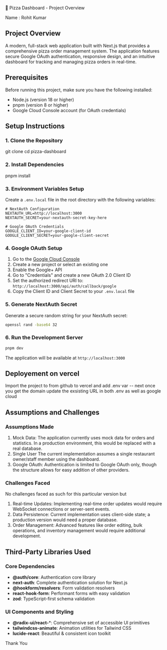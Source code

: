 🍕 Pizza Dashboard - Project Overview

Name : Rohit Kumar 

## Project Overview

A modern, full-stack web application built with Next.js that provides a comprehensive pizza order management system. The application features secure Google OAuth authentication, responsive design, and an intuitive dashboard for tracking and managing pizza orders in real-time.



## Prerequisites

Before running this project, make sure you have the following installed:

- Node.js (version 18 or higher)
- pnpm (version 8 or higher)
- Google Cloud Console account (for OAuth credentials)

## Setup Instructions

### 1. Clone the Repository

git clone <your-repository-url>cd pizza-dashboard


### 2. Install Dependencies

pnpm install


### 3. Environment Variables Setup

Create a `.env.local` file in the root directory with the following variables:

```env
# NextAuth Configuration
NEXTAUTH_URL=http://localhost:3000
NEXTAUTH_SECRET=your-nextauth-secret-key-here

# Google OAuth Credentials
GOOGLE_CLIENT_ID=your-google-client-id
GOOGLE_CLIENT_SECRET=your-google-client-secret
```

### 4. Google OAuth Setup



1. Go to the [Google Cloud Console](https://console.cloud.google.com/)
2. Create a new project or select an existing one
3. Enable the Google+ API
4. Go to "Credentials" and create a new OAuth 2.0 Client ID
5. Set the authorized redirect URI to: `http://localhost:3000/api/auth/callback/google`
6. Copy the Client ID and Client Secret to your `.env.local` file

### 5. Generate NextAuth Secret

Generate a secure random string for your NextAuth secret:

```bash
openssl rand -base64 32
```



### 6. Run the Development Server

```bash
pnpm dev
```

The application will be available at `http://localhost:3000`

## Deployement on vercel
Import the project to from github to vercel and add .env var -- next once you get the domain update the exsisting  URL in both .env as well as google cloud 

## Assumptions and Challenges

### Assumptions Made

1. Mock Data: The application currently uses mock data for orders and statistics. In a production environment, this would be replaced with a real database.
2. Single User The current implementation assumes a single restaurant owner/staff member using the dashboard.
3. Google OAuth: Authentication is limited to Google OAuth only, though the structure allows for easy addition of other providers.

### Challenges Faced
No challenges faced as such for  this particular version but 
1. Real-time Updates: Implementing real-time order updates would require WebSocket connections or server-sent events.
2. Data Persistence: Current implementation uses client-side state; a production version would need a proper database.
3. Order Management: Advanced features like order editing, bulk operations, and inventory management would require additional development.

## Third-Party Libraries Used

### Core Dependencies
- **@auth/core**: Authentication core library
- **next-auth**: Complete authentication solution for Next.js
- **@hookform/resolvers**: Form validation resolvers
- **react-hook-form**: Performant forms with easy validation
- **zod**: TypeScript-first schema validation

### UI Components and Styling
- **@radix-ui/react-***: Comprehensive set of accessible UI primitives
- **tailwindcss-animate**: Animation utilities for Tailwind CSS
- **lucide-react**: Beautiful & consistent icon toolkit

Thank You
